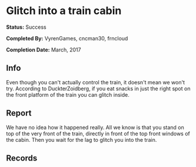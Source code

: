 # Glitch into a train cabin

**Status:** <span class="status success">Success</span>

**Completed By:** <span>VyrenGames</span>, <span>cncman30</span>, <span>frncloud</span>

**Completion Date:** March, 2017


## Info
Even though you can't actually control the train, it doesn't mean we won't try. According to <span>DuckterZoidberg</span>, if you eat snacks in just the right spot on the front platform of the train you can glitch inside. 

## Report
We have no idea how it happened really. All we know is that you stand on top of the very front of the train, directly in front of the top front windows of the cabin. Then you wait for the lag to  glitch you into the train. 

## Records

